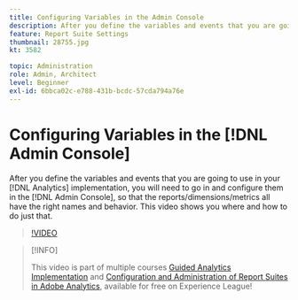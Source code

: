 ```yaml
---
title: Configuring Variables in the Admin Console
description: After you define the variables and events that you are going to use in your Analytics implementation, you will need to go in and configure them in the Admin Console, so that the reports/dimensions/metrics all have the right names and behavior. This video shows you where and how to do just that.
feature: Report Suite Settings
thumbnail: 28755.jpg
kt: 3582

topic: Administration
role: Admin, Architect
level: Beginner
exl-id: 6bbca02c-e788-431b-bcdc-57cda794a76e
---
```

# Configuring Variables in the [!DNL Admin Console]

After you define the variables and events that you are going to use in your [!DNL Analytics] implementation, you will need to go in and configure them in the [!DNL Admin Console], so that the reports/dimensions/metrics all have the right names and behavior. This video shows you where and how to do just that.

>[!VIDEO](https://video.tv.adobe.com/v/28755/?quality=12&learn=on)

>[!INFO]
>
> This video is part of multiple courses [Guided Analytics Implementation](https://experienceleague.adobe.com/?recommended=Analytics-D-1-2019.1) and [Configuration and Administration of Report Suites in Adobe Analytics](https://experienceleague.adobe.com/?recommended=Analytics-A-1-2021.1.administration), available for free on Experience League!
